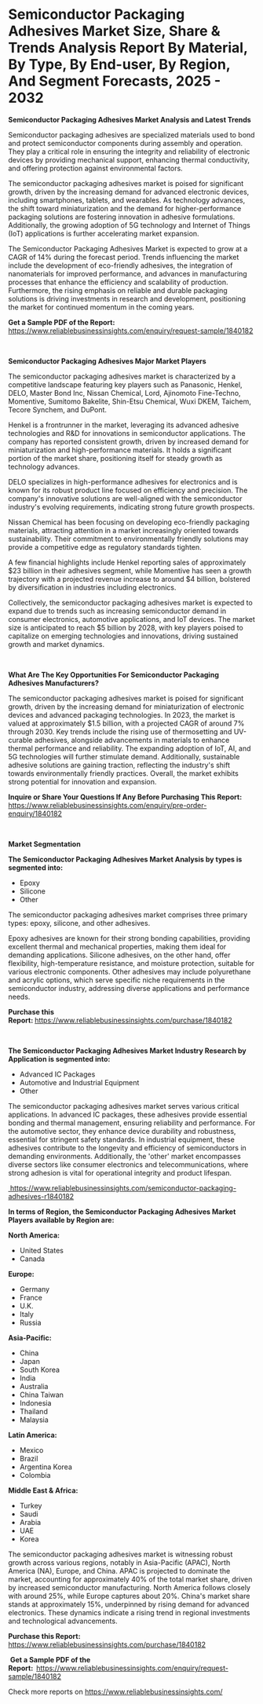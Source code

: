 <p><h1>Semiconductor Packaging Adhesives Market Size, Share & Trends Analysis Report By Material, By Type, By End-user, By Region, And Segment Forecasts, 2025 - 2032</h1></p><p><strong>Semiconductor Packaging Adhesives Market Analysis and Latest Trends</strong></p>
<p><p>Semiconductor packaging adhesives are specialized materials used to bond and protect semiconductor components during assembly and operation. They play a critical role in ensuring the integrity and reliability of electronic devices by providing mechanical support, enhancing thermal conductivity, and offering protection against environmental factors.</p><p>The semiconductor packaging adhesives market is poised for significant growth, driven by the increasing demand for advanced electronic devices, including smartphones, tablets, and wearables. As technology advances, the shift toward miniaturization and the demand for higher-performance packaging solutions are fostering innovation in adhesive formulations. Additionally, the growing adoption of 5G technology and Internet of Things (IoT) applications is further accelerating market expansion.</p><p>The Semiconductor Packaging Adhesives Market is expected to grow at a CAGR of 14% during the forecast period. Trends influencing the market include the development of eco-friendly adhesives, the integration of nanomaterials for improved performance, and advances in manufacturing processes that enhance the efficiency and scalability of production. Furthermore, the rising emphasis on reliable and durable packaging solutions is driving investments in research and development, positioning the market for continued momentum in the coming years.</p></p>
<p><strong>Get a Sample PDF of the Report:&nbsp;</strong> <a href="https://www.reliablebusinessinsights.com/enquiry/request-sample/1840182?utm_campaign=2199&utm_medium=2&utm_source=Github&utm_content=ia&utm_term=03022025&utm_id=semiconductor-packaging-adhesives">https://www.reliablebusinessinsights.com/enquiry/request-sample/1840182</a></p>
<p>&nbsp;</p>
<p><strong>Semiconductor Packaging Adhesives Major Market Players</strong></p>
<p><p>The semiconductor packaging adhesives market is characterized by a competitive landscape featuring key players such as Panasonic, Henkel, DELO, Master Bond Inc, Nissan Chemical, Lord, Ajinomoto Fine-Techno, Momentive, Sumitomo Bakelite, Shin-Etsu Chemical, Wuxi DKEM, Taichem, Tecore Synchem, and DuPont. </p><p>Henkel is a frontrunner in the market, leveraging its advanced adhesive technologies and R&D for innovations in semiconductor applications. The company has reported consistent growth, driven by increased demand for miniaturization and high-performance materials. It holds a significant portion of the market share, positioning itself for steady growth as technology advances.</p><p>DELO specializes in high-performance adhesives for electronics and is known for its robust product line focused on efficiency and precision. The company's innovative solutions are well-aligned with the semiconductor industry's evolving requirements, indicating strong future growth prospects.</p><p>Nissan Chemical has been focusing on developing eco-friendly packaging materials, attracting attention in a market increasingly oriented towards sustainability. Their commitment to environmentally friendly solutions may provide a competitive edge as regulatory standards tighten.</p><p>A few financial highlights include Henkel reporting sales of approximately $23 billion in their adhesives segment, while Momentive has seen a growth trajectory with a projected revenue increase to around $4 billion, bolstered by diversification in industries including electronics. </p><p>Collectively, the semiconductor packaging adhesives market is expected to expand due to trends such as increasing semiconductor demand in consumer electronics, automotive applications, and IoT devices. The market size is anticipated to reach $5 billion by 2028, with key players poised to capitalize on emerging technologies and innovations, driving sustained growth and market dynamics.</p></p>
<p>&nbsp;</p>
<p><strong>What Are The Key Opportunities For Semiconductor Packaging Adhesives Manufacturers?</strong></p>
<p><p>The semiconductor packaging adhesives market is poised for significant growth, driven by the increasing demand for miniaturization of electronic devices and advanced packaging technologies. In 2023, the market is valued at approximately $1.5 billion, with a projected CAGR of around 7% through 2030. Key trends include the rising use of thermosetting and UV-curable adhesives, alongside advancements in materials to enhance thermal performance and reliability. The expanding adoption of IoT, AI, and 5G technologies will further stimulate demand. Additionally, sustainable adhesive solutions are gaining traction, reflecting the industry's shift towards environmentally friendly practices. Overall, the market exhibits strong potential for innovation and expansion.</p></p>
<p><strong>Inquire or Share Your Questions If Any Before Purchasing This Report:</strong> <a href="https://www.reliablebusinessinsights.com/enquiry/pre-order-enquiry/1840182?utm_campaign=2199&utm_medium=2&utm_source=Github&utm_content=ia&utm_term=03022025&utm_id=semiconductor-packaging-adhesives">https://www.reliablebusinessinsights.com/enquiry/pre-order-enquiry/1840182</a></p>
<p>&nbsp;</p>
<p><strong>Market Segmentation</strong></p>
<p><strong>The Semiconductor Packaging Adhesives Market Analysis by types is segmented into:</strong></p>
<p><ul><li>Epoxy</li><li>Silicone</li><li>Other</li></ul></p>
<p><p>The semiconductor packaging adhesives market comprises three primary types: epoxy, silicone, and other adhesives. </p><p>Epoxy adhesives are known for their strong bonding capabilities, providing excellent thermal and mechanical properties, making them ideal for demanding applications. Silicone adhesives, on the other hand, offer flexibility, high-temperature resistance, and moisture protection, suitable for various electronic components. Other adhesives may include polyurethane and acrylic options, which serve specific niche requirements in the semiconductor industry, addressing diverse applications and performance needs.</p></p>
<p><strong>Purchase this Report:&nbsp;</strong><a href="https://www.reliablebusinessinsights.com/purchase/1840182?utm_campaign=2199&utm_medium=2&utm_source=Github&utm_content=ia&utm_term=03022025&utm_id=semiconductor-packaging-adhesives">https://www.reliablebusinessinsights.com/purchase/1840182</a></p>
<p>&nbsp;</p>
<p><strong>The Semiconductor Packaging Adhesives Market Industry Research by Application is segmented into:</strong></p>
<p><ul><li>Advanced IC Packages</li><li>Automotive and Industrial Equipment</li><li>Other</li></ul></p>
<p><p>The semiconductor packaging adhesives market serves various critical applications. In advanced IC packages, these adhesives provide essential bonding and thermal management, ensuring reliability and performance. For the automotive sector, they enhance device durability and robustness, essential for stringent safety standards. In industrial equipment, these adhesives contribute to the longevity and efficiency of semiconductors in demanding environments. Additionally, the 'other' market encompasses diverse sectors like consumer electronics and telecommunications, where strong adhesion is vital for operational integrity and product lifespan.</p></p>
<p><a href="https://www.reliablebusinessinsights.com/semiconductor-packaging-adhesives-r1840182?utm_campaign=2199&utm_medium=2&utm_source=Github&utm_content=ia&utm_term=03022025&utm_id=semiconductor-packaging-adhesives">&nbsp;https://www.reliablebusinessinsights.com/semiconductor-packaging-adhesives-r1840182</a></p>
<p><strong>In terms of Region, the Semiconductor Packaging Adhesives Market Players available by Region are:</strong></p>
<p>
    <p> <strong> North America: </strong>
        <ul>
            <li>United States</li>
            <li>Canada</li>
        </ul>
        </p> 
    <p> <strong> Europe: </strong>
        <ul>
            <li>Germany</li>
            <li>France</li>
            <li>U.K.</li>
            <li>Italy</li>
            <li>Russia</li>
        </ul>
        </p> 
    <p> <strong> Asia-Pacific: </strong>
        <ul>
            <li>China</li>
            <li>Japan</li>
            <li>South Korea</li>
            <li>India</li>
            <li>Australia</li>
            <li>China Taiwan</li>
            <li>Indonesia</li>
            <li>Thailand</li>
            <li>Malaysia</li>
        </ul>
        </p> 
    <p> <strong> Latin America: </strong>
        <ul>
            <li>Mexico</li>
            <li>Brazil</li>
            <li>Argentina Korea</li>
            <li>Colombia</li>
        </ul>
        </p> 
    <p> <strong> Middle East & Africa: </strong>
        <ul>
            <li>Turkey</li>
            <li>Saudi</li>
            <li>Arabia</li>
            <li>UAE</li>
            <li>Korea</li>
        </ul>
    </p>
    </p>
<p><p>The semiconductor packaging adhesives market is witnessing robust growth across various regions, notably in Asia-Pacific (APAC), North America (NA), Europe, and China. APAC is projected to dominate the market, accounting for approximately 40% of the total market share, driven by increased semiconductor manufacturing. North America follows closely with around 25%, while Europe captures about 20%. China's market share stands at approximately 15%, underpinned by rising demand for advanced electronics. These dynamics indicate a rising trend in regional investments and technological advancements.</p></p>
<p><strong>Purchase this Report: </strong><a href="https://www.reliablebusinessinsights.com/purchase/1840182?utm_campaign=2199&utm_medium=2&utm_source=Github&utm_content=ia&utm_term=03022025&utm_id=semiconductor-packaging-adhesives">https://www.reliablebusinessinsights.com/purchase/1840182</a></p>
<p>&nbsp;<strong>Get a Sample PDF of the Report:&nbsp;&nbsp;</strong><a href="https://www.reliablebusinessinsights.com/enquiry/request-sample/1840182?utm_campaign=2199&utm_medium=2&utm_source=Github&utm_content=ia&utm_term=03022025&utm_id=semiconductor-packaging-adhesives">https://www.reliablebusinessinsights.com/enquiry/request-sample/1840182</a></p>
<p><strong></strong></p>
<p>Check more reports on <a href="https://www.reliablebusinessinsights.com/?utm_campaign=2199&utm_medium=2&utm_source=Github&utm_content=ia&utm_term=03022025&utm_id=semiconductor-packaging-adhesives">https://www.reliablebusinessinsights.com/</a></p>